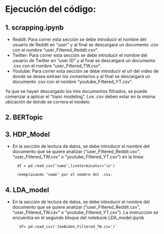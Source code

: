# Ejecución del código:

## 1. scrapping.ipynb

- Reddit: Para correr esta sección se debe introducir el nombre del usuario de Reddit en “user” y al final se descargará un documento .csv con el nombre “user_Filtered_Reddit.csv”.
- Twitter: Para correr esta sección se debe introducir el nombre del usuario de Twitter en “user ID” y al final se descargará un documento .csv con el nombre “user_Filtered_TW.csv”.
- Youtube: Para correr esta sección se debe introducir el url del video de donde se desea extraer los comentarios y al final se descargará un documento .csv con el nombre “youtube_Filtered_YT.csv”.

Ya que se hayan descargado los tres documentos filtrados, se puede comenzar a aplicar el “topic modeling”. Los .csv deben estar en la misma ubicación de donde se correra el modelo.

## 2. BERTopic

## 3. HDP_Model

- En la sección de lectura de datos, se debe introducir el nombre del documento que se quiere analizar (“user_Filtered_Reddit.csv”, “user_Filtered_TW.csv” o “youtube_Filtered_YT.csv”) en la línea:

		df = pd.read_csv(‘name’,lineterminator='\n')

		reemplazando ‘name’ por el nombre del .csv.

## 4. LDA_model
* En la sección de lectura de datos, se debe introducir el nombre del documento que se quiere analizar (“user_Filtered_Reddit.csv”, “user_Filtered_TW.csv” o “youtube_Filtered_YT.csv”).
	La instruccion se encuentra en el segundo bloque del notebook LDA_model.ipynb
	
		`df= pd.read_csv('JoeBiden_Filtered_TW.csv')`

